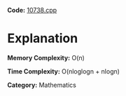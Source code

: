 **Code:** [10738.cpp](./10738.cpp)

# Explanation

**Memory Complexity:** O(n)

**Time Complexity:** O(nloglogn + nlogn)



**Category:** Mathematics
